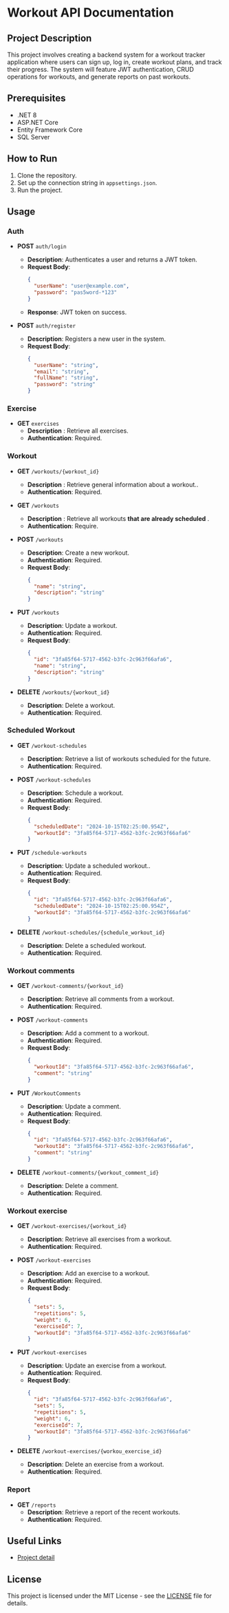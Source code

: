 # Workout API Documentation

## Project Description
This project involves creating a backend system for a workout tracker application where users can sign up, log in, create workout plans, and track their progress. The system will feature JWT authentication, CRUD operations for workouts, and generate reports on past workouts.

## Prerequisites
- .NET 8
- ASP.NET Core
- Entity Framework Core
- SQL Server

## How to Run
1. Clone the repository.
2. Set up the connection string in `appsettings.json`.
3. Run the project.

## Usage

### Auth
- **POST** `auth/login`
  - **Description**: Authenticates a user  and returns a JWT token.
  - **Request Body**:
    ```json
    {
      "userName": "user@example.com",
      "password": "pas5word-*123"
    }
    ```
  - **Response**: JWT token on success.
    
- **POST** `auth/register`
  - **Description**: Registers a new user in the system.
  - **Request Body**:
    ```json
    {
      "userName": "string",
      "email": "string",
      "fullName": "string",
      "password": "string"
    }
    ```
### Exercise
- **GET** `exercises`
    -  **Description** : Retrieve all exercises.
    -  **Authentication**: Required.
    
  
### Workout
- **GET** `/workouts/{workout_id}`
    - **Description** : Retrieve general information about a workout..
    -  **Authentication**: Required.
  
- **GET** `/workouts`
    -  **Description** : Retrieve all workouts **that are already scheduled** .
    -  **Authentication**: Require.
      
- **POST** `/workouts`
  - **Description**: Create a new workout.
  - **Authentication**: Required.
  - **Request Body**:
    ```json
    {
      "name": "string",
      "description": "string"
    }
    ```
    
- **PUT** `/workouts`
  - **Description**: Update a workout.
  - **Authentication**: Required. 
  - **Request Body**:
    ```json
    {
      "id": "3fa85f64-5717-4562-b3fc-2c963f66afa6",
      "name": "string",
      "description": "string"
    }
    ```
  
- **DELETE** `/workouts/{workout_id}`
  - **Description**: Delete a workout.
  - **Authentication**: Required. 

### Scheduled Workout
- **GET** `/workout-schedules`
  - **Description**: Retrieve a list of workouts scheduled for the future.
  - **Authentication**: Required. 
  
- **POST** `/workout-schedules`
  - **Description**: Schedule a workout.
  - **Authentication**: Required.
  - **Request Body**:
    ```json
    {
      "scheduledDate": "2024-10-15T02:25:00.954Z",
      "workoutId": "3fa85f64-5717-4562-b3fc-2c963f66afa6"
    }
    ```
  
- **PUT** `/schedule-workouts`
  - **Description**: Update a scheduled workout..
  - **Authentication**: Required.
  - **Request Body**:
    ```json
    {
      "id": "3fa85f64-5717-4562-b3fc-2c963f66afa6",
      "scheduledDate": "2024-10-15T02:25:00.954Z",
      "workoutId": "3fa85f64-5717-4562-b3fc-2c963f66afa6"
    }
    ```
  
- **DELETE** `/workout-schedules/{schedule_workout_id}`
  - **Description**: Delete a scheduled workout.
  - **Authentication**: Required. 
  
### Workout comments
- **GET** `/workout-comments/{workout_id}`
  - **Description**: Retrieve all comments from a workout.
  - **Authentication**: Required. 
  
- **POST** `/workout-comments`
  - **Description**: Add a comment to a workout.
  - **Authentication**: Required.
  - **Request Body**:
    ```json
    {
      "workoutId": "3fa85f64-5717-4562-b3fc-2c963f66afa6",
      "comment": "string"
    }
    ```
  
- **PUT** `/WorkoutComments`
  - **Description**: Update a comment. 
  - **Authentication**: Required.
  - **Request Body**:
    ```json
    {
      "id": "3fa85f64-5717-4562-b3fc-2c963f66afa6",
      "workoutId": "3fa85f64-5717-4562-b3fc-2c963f66afa6",
      "comment": "string"
    }
    ```
    
- **DELETE** `/workout-comments/{workout_comment_id}`
  - **Description**: Delete a comment.
  - **Authentication**: Required.
  
### Workout exercise
- **GET** `/workout-exercises/{workout_id}`
  - **Description**: Retrieve all exercises from a workout.
  - **Authentication**: Required. 
  
- **POST** `/workout-exercises`
  - **Description**: Add an exercise to a workout.
  - **Authentication**: Required.
  - **Request Body**:
    ```json
    {
      "sets": 5,
      "repetitions": 5,
      "weight": 6,
      "exerciseId": 7,
      "workoutId": "3fa85f64-5717-4562-b3fc-2c963f66afa6"
    }
    ```
  
- **PUT** `/workout-exercises`
  - **Description**: Update an exercise from a workout. 
  - **Authentication**: Required.
  - **Request Body**:
    ```json
    {
      "id": "3fa85f64-5717-4562-b3fc-2c963f66afa6",
      "sets": 5,
      "repetitions": 5,
      "weight": 6,
      "exerciseId": 7,
      "workoutId": "3fa85f64-5717-4562-b3fc-2c963f66afa6"
    }
    ```
  
- **DELETE** `/workout-exercises/{workou_exercise_id}`
  - **Description**: Delete an exercise from a workout. 
  - **Authentication**: Required.
    
### Report
- **GET** `/reports`
  - **Description**: Retrieve a report of the recent workouts.
  - **Authentication**: Required.
    
## Useful Links
- [Project detail](https://roadmap.sh/projects/fitness-workout-tracker)

## License
This project is licensed under the MIT License - see the [LICENSE](LICENSE) file for details.
